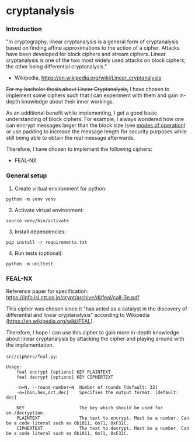 # cryptanalysis

### Introduction

"In cryptography, linear cryptanalysis is a general form of cryptanalysis based on finding affine approximations to the action of a cipher. Attacks have been developed for block ciphers and stream ciphers. Linear cryptanalysis is one of the two most widely used attacks on block ciphers; the other being differential cryptanalysis."
- Wikipedia, https://en.wikipedia.org/wiki/Linear_cryptanalysis

~~For my bachelor thesis about Linear Cryptanalysis,~~ I have chosen to implement some ciphers such that I can experiment with them and gain in-depth knowledge about their inner workings.

As an additional benefit while implementing, I get a good basic understanding of block ciphers.
For example, I always wondered how one can encrypt messages larger than the block size (see [modes of operation](https://en.wikipedia.org/wiki/Block_cipher_mode_of_operation)) or use padding to increase the message length for security purposes while still being able to obtain the real message afterwards.

Therefore, I have chosen to implement the following ciphers:
- FEAL-NX

### General setup

1. Create virtual environment for python:

`python -m venv venv`

2. Activate virtual environment:

`source venv/bin/activate`

3. Install dependencies:

`pip install -r requirements.txt`

4. Run tests (optional):

`python -m unittest`

### FEAL-NX

Reference paper for specification: https://info.isl.ntt.co.jp/crypt/archive/dl/feal/call-3e.pdf

This cipher was chosen since it "has acted as a catalyst in the discovery of differential and linear cryptanalysis" according to Wikipedia (https://en.wikipedia.org/wiki/FEAL).

Therefore, I hope I can use this cipher to gain more in-depth knowledge about linear cryptanalysis by attacking the cipher and playing around with the implementation.

`src/ciphers/feal.py`:
```
Usage:
    feal encrypt [options] KEY PLAINTEXT
    feal decrypt [options] KEY CIPHERTEXT

    -n=N, --round-number=N  Number of rounds [default: 32]
    -o=[bin,hex,oct,dec]    Specifies the output format. [default: dec]

    KEY                     The key which should be used for en-/decryption.
    PLAINTEXT               The text to encrypt. Must be a number. Can be a code literal such as 0b1011, 0o71, 0xF32C.
    CIPHERTEXT              The text to decrypt. Must be a number. Can be a code literal such as 0b1011, 0o71, 0xF32C.
```
